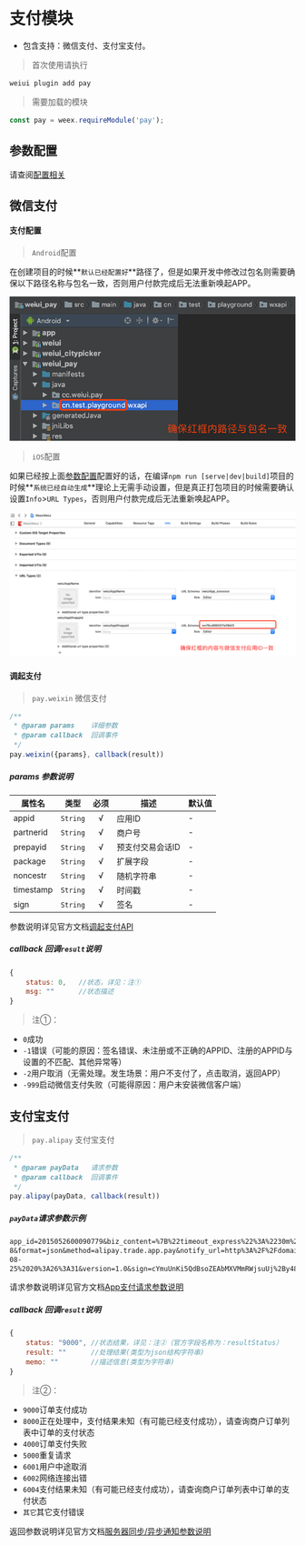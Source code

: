 # 支付模块

- 包含支持：微信支付、支付宝支付。

> 首次使用请执行

```bash
weiui plugin add pay
```

> 需要加载的模块

```js
const pay = weex.requireModule('pay');
```

## 参数配置

请查阅[配置相关](../guide/config.html)


## 微信支付

#### 支付配置

> `Android`配置
    
在创建项目的时候**`默认已经配置好`**路径了，但是如果开发中修改过包名则需要确保以下路径名称与包名一致，否则用户付款完成后无法重新唤起APP。

![](./media/wxpay_android.png)

> `iOS`配置

如果已经按上面[参数配置](../guide/config.html)配置好的话，在编译`npm run [serve|dev|build]`项目的时候**`系统已经自动生成`**理论上无需手动设置，但是真正打包项目的时候需要确认设置`Info`>`URL Types`，否则用户付款完成后无法重新唤起APP。

![](./media/wxpay_ios.png)

#### 调起支付

> `pay.weixin` 微信支付

```js
/**
 * @param params    详细参数
 * @param callback  回调事件
 */
pay.weixin({params}, callback(result))
``` 

##### params 参数说明

| 属性名 | 类型 | 必须 | 描述 | 默认值 |
| --- | --- | :-: | --- | --- |
| appid | `String` | √ | 应用ID | - |
| partnerid | `String` | √ | 商户号 | - |
| prepayid | `String` | √ | 预支付交易会话ID | - |
| package | `String` | √ | 扩展字段 | - |
| noncestr | `String` | √ | 随机字符串 | - |
| timestamp | `String` | √ | 时间戳 | - |
| sign | `String` | √ | 签名 | - |

参数说明详见官方文档[调起支付API](https://pay.weixin.qq.com/wiki/doc/api/app/app.php?chapter=9_12)

##### callback 回调`result`说明

```js
{
    status: 0,   //状态，详见：注①
    msg: ""      //状态描述
}
```


> 注①：

- `0`成功
- `-1`错误（可能的原因：签名错误、未注册或不正确的APPID、注册的APPID与设置的不匹配、其他异常等）
- `-2`用户取消（无需处理。发生场景：用户不支付了，点击取消，返回APP）
- `-999`启动微信支付失败（可能得原因：用户未安装微信客户端）


## 支付宝支付

> `pay.alipay` 支付宝支付

```js
/**
 * @param payData   请求参数   
 * @param callback  回调事件
 */
pay.alipay(payData, callback(result))
``` 

##### `payData`请求参数示例

```
app_id=2015052600090779&biz_content=%7B%22timeout_express%22%3A%2230m%22%2C%22product_code%22%3A%22QUICK_MSECURITY_PAY%22%2C%22total_amount%22%3A%220.01%22%2C%22subject%22%3A%221%22%2C%22body%22%3A%22%E6%88%91%E6%98%AF%E6%B5%8B%E8%AF%95%E6%95%B0%E6%8D%AE%22%2C%22out_trade_no%22%3A%22IQJZSRC1YMQB5HU%22%7D&charset=utf-8&format=json&method=alipay.trade.app.pay&notify_url=http%3A%2F%2Fdomain.merchant.com%2Fpayment_notify&sign_type=RSA2&timestamp=2016-08-25%2020%3A26%3A31&version=1.0&sign=cYmuUnKi5QdBsoZEAbMXVMmRWjsuUj%2By48A2DvWAVVBuYkiBj13CFDHu2vZQvmOfkjE0YqCUQE04kqm9Xg3tIX8tPeIGIFtsIyp%2FM45w1ZsDOiduBbduGfRo1XRsvAyVAv2hCrBLLrDI5Vi7uZZ77Lo5J0PpUUWwyQGt0M4cj8g%3D
```

请求参数说明详见官方文档[App支付请求参数说明](https://docs.open.alipay.com/204/105465/)

##### callback 回调`result`说明

```js
{
    status: "9000", //状态结果，详见：注②（官方字段名称为：resultStatus）
    result: ""      //处理结果(类型为json结构字符串)
    memo: ""        //描述信息(类型为字符串)
}
```

> 注②：

- `9000`订单支付成功
- `8000`正在处理中，支付结果未知（有可能已经支付成功），请查询商户订单列表中订单的支付状态
- `4000`订单支付失败
- `5000`重复请求
- `6001`用户中途取消
- `6002`网络连接出错
- `6004`支付结果未知（有可能已经支付成功），请查询商户订单列表中订单的支付状态
- `其它`其它支付错误

返回参数说明详见官方文档[服务器同步/异步通知参数说明](https://docs.open.alipay.com/204/105301/)
